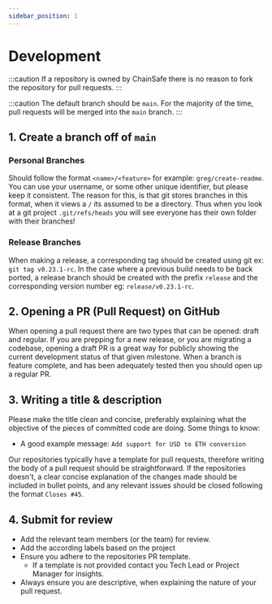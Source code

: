```yaml
---
sidebar_position: 1
---
```

# Development

:::caution
    If a repository is owned by ChainSafe there is no reason to fork the repository for pull requests.
:::

:::caution
    The default branch should be `main`. For the majority of the time, pull requests will be merged into the `main` branch.
:::


## 1. Create a branch off of `main`

### Personal Branches

Should follow the format `<name>/<feature>` for example: `greg/create-readme`. You can use your username, or some other unique identifier, but please keep it consistent. The reason for this, is that git stores branches in this format, when it views a `/` its assumed to be a directory. Thus when you look at a git project `.git/refs/heads` you will see everyone has their own folder with their branches!

### Release Branches

When making a release, a corresponding tag should be created using git ex: `git tag v0.23.1-rc`. In the case where a previous build needs to be back ported, a release branch should be created with the prefix `release` and the corresponding version number eg: `release/v0.23.1-rc`.


## 2. Opening a PR (Pull Request) on GitHub

When opening a pull request there are two types that can be opened: draft and regular. If you are prepping for a new release, or you are migrating a codebase, opening a draft PR is a great way for publicly showing the current development status of that given milestone. When a branch is feature complete, and has been adequately tested then you should open up a regular PR.

## 3. Writing a title & description

Please make the title clean and concise, preferably explaining what the objective of the pieces of committed code are doing. Some things to know:

- A good example message: `Add support for USD to ETH conversion`

Our repositories typically have a template for pull requests, therefore writing the body of a pull request should be straightforward. If the repositories doesn't, a clear concise explanation of the changes made should be included in bullet points, and any relevant issues should be closed following the format `Closes #45`.

## 4. Submit for review

- Add the relevant team members (or the team) for review.
- Add the according labels based on the project
- Ensure you adhere to the repositories PR template.
    - If a template is not provided contact you Tech Lead or Project Manager for insights.
- Always ensure you are descriptive, when explaining the nature of your pull request.